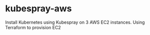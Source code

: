 # kubespray-aws
Install Kubernetes using Kubespray on 3 AWS EC2 instances. Using Terraform to provision EC2
